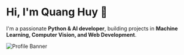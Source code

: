 # Hi, I'm Quang Huy 👋

I'm a passionate **Python & AI developer**, building projects in **Machine Learning, Computer Vision, and Web Development**.

![Profile Banner](https://media.giphy.com/media/3o7TKrL8pGl0hM4OW0/giphy.gif)




